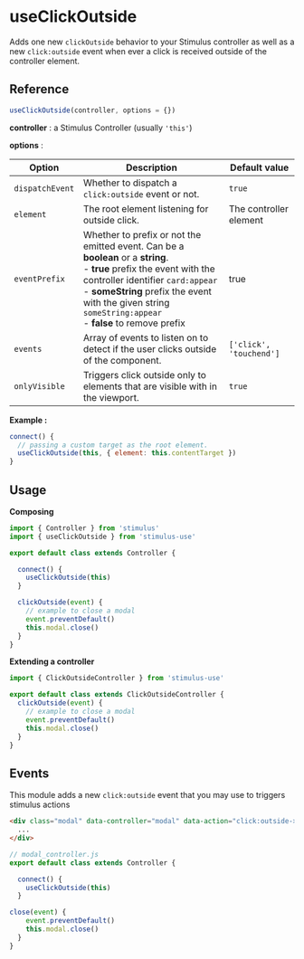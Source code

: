 # useClickOutside

Adds one new `clickOutside` behavior to your Stimulus controller as well as a new `click:outside` event when ever a click is received outside of the controller element.

## Reference

```javascript
useClickOutside(controller, options = {})
```

**controller** : a Stimulus Controller (usually `'this'`)

**options** :

| Option| Description | Default value |
|-----------------------|-------------|---------------------|
| `dispatchEvent` | Whether to dispatch a `click:outside` event or not.| `true` |
| `element` | The root element listening for outside click.| The controller element|
|`eventPrefix`| Whether to prefix or not the emitted event. Can be a **boolean** or a **string**.<br>- **true** prefix the event with the controller identifier `card:appear` <br>- **someString** prefix the event with the given string `someString:appear` <br>- **false** to remove prefix  |true|
| `events` | Array of events to listen on to detect if the user clicks outside of the component.| `['click', 'touchend']` |
| `onlyVisible` | Triggers click outside only to elements that are visible with in the viewport.| `true` |

**Example :**

```js
connect() {
  // passing a custom target as the root element.
  useClickOutside(this, { element: this.contentTarget })
}
```

## Usage

**Composing**

```js
import { Controller } from 'stimulus'
import { useClickOutside } from 'stimulus-use'

export default class extends Controller {

  connect() {
    useClickOutside(this)
  }

  clickOutside(event) {
    // example to close a modal
    event.preventDefault()
    this.modal.close()
  }
}
```

**Extending a controller**

```js
import { ClickOutsideController } from 'stimulus-use'

export default class extends ClickOutsideController {
  clickOutside(event) {
    // example to close a modal
    event.preventDefault()
    this.modal.close()
  }
}
```

## Events

This module adds a new `click:outside` event that you may use to triggers stimulus actions

```html
<div class="modal" data-controller="modal" data-action="click:outside->modal#close" >
  ...
</div>
```

```js
// modal_controller.js
export default class extends Controller {

  connect() {
    useClickOutside(this)
  }

close(event) {
    event.preventDefault()
    this.modal.close()
  }
}
```
